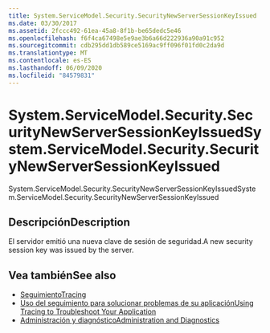 ```yaml
---
title: System.ServiceModel.Security.SecurityNewServerSessionKeyIssued
ms.date: 03/30/2017
ms.assetid: 2fccc492-61ea-45a8-8f1b-be65dedc5e46
ms.openlocfilehash: f6f4ca67498e5e9ae3b6a66d222936a90a91c952
ms.sourcegitcommit: cdb295dd1db589ce5169ac9ff096f01fd0c2da9d
ms.translationtype: MT
ms.contentlocale: es-ES
ms.lasthandoff: 06/09/2020
ms.locfileid: "84579831"
---
```

# <a name="systemservicemodelsecuritysecuritynewserversessionkeyissued"></a><span data-ttu-id="bd6e9-102">System.ServiceModel.Security.SecurityNewServerSessionKeyIssued</span><span class="sxs-lookup"><span data-stu-id="bd6e9-102">System.ServiceModel.Security.SecurityNewServerSessionKeyIssued</span></span>
<span data-ttu-id="bd6e9-103">System.ServiceModel.Security.SecurityNewServerSessionKeyIssued</span><span class="sxs-lookup"><span data-stu-id="bd6e9-103">System.ServiceModel.Security.SecurityNewServerSessionKeyIssued</span></span>  
  
## <a name="description"></a><span data-ttu-id="bd6e9-104">Descripción</span><span class="sxs-lookup"><span data-stu-id="bd6e9-104">Description</span></span>  
 <span data-ttu-id="bd6e9-105">El servidor emitió una nueva clave de sesión de seguridad.</span><span class="sxs-lookup"><span data-stu-id="bd6e9-105">A new security session key was issued by the server.</span></span>  
  
## <a name="see-also"></a><span data-ttu-id="bd6e9-106">Vea también</span><span class="sxs-lookup"><span data-stu-id="bd6e9-106">See also</span></span>

- [<span data-ttu-id="bd6e9-107">Seguimiento</span><span class="sxs-lookup"><span data-stu-id="bd6e9-107">Tracing</span></span>](index.md)
- [<span data-ttu-id="bd6e9-108">Uso del seguimiento para solucionar problemas de su aplicación</span><span class="sxs-lookup"><span data-stu-id="bd6e9-108">Using Tracing to Troubleshoot Your Application</span></span>](using-tracing-to-troubleshoot-your-application.md)
- [<span data-ttu-id="bd6e9-109">Administración y diagnóstico</span><span class="sxs-lookup"><span data-stu-id="bd6e9-109">Administration and Diagnostics</span></span>](../index.md)
